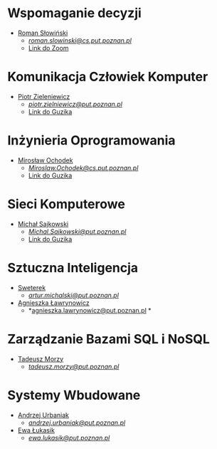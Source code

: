 # Wspomaganie decyzji
- [Roman Słowiński]() 
   - *roman.slowinski@cs.put.poznan.pl*
   - [Link do Zoom](https://us02web.zoom.us/j/85460484417?pwd=NXpuckN3cFRKU1lwa1VLc0VoS09yQT09&uname=Piotr%20Tylczy%C5%84ski)
   
# Komunikacja Człowiek Komputer
- [Piotr Zieleniewicz]() 
   - *piotr.zielniewicz@put.poznan.pl*
   - [Link do Guzika](https://ekursy.put.poznan.pl/mod/bigbluebuttonbn/view.php?id=240728)
   
# Inżynieria Oprogramowania
- [Mirosław Ochodek]() 
   - *Miroslaw.Ochodek@cs.put.poznan.pl*
   - [Link do Guzika](https://ekursy.put.poznan.pl/mod/bigbluebuttonbn/view.php?id=470657)

# Sieci Komputerowe
- [Michał Sajkowski](https://www.cs.put.poznan.pl/msajkowski/for-students/)  
   - *Michal.Sajkowski@put.poznan.pl*
   - [Link do Guzika](https://moodle.put.poznan.pl/course/view.php?id=4944)

# Sztuczna Inteligencja
- [Sweterek](http://www.cs.put.poznan.pl/amichalski/si.dzienne/index.html) 
   - *artur.michalski@put.poznan.pl*
- [Agnieszka Ławrynowicz](http://www.cs.put.poznan.pl/si/) 
   - *agnieszka.lawrynowicz@put.poznan.pl *

# Zarządzanie Bazami SQL i NoSQL
- [Tadeusz Morzy]() 
   - *tadeusz.morzy@put.poznan.pl*

# Systemy Wbudowane
- [Andrzej Urbaniak]() 
   - *andrzej.urbaniak@put.poznan.pl*
- [Ewa Łukasik]() 
   - *ewa.lukasik@put.poznan.pl*

